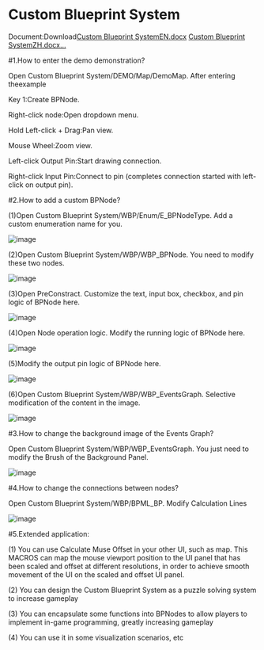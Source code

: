 # Custom Blueprint System
Document:Download[Custom Blueprint SystemEN.docx](https://github.com/user-attachments/files/21033451/Custom.Blueprint.SystemEN.docx)
[Custom Blueprint SystemZH.docx…]()


#1.How to enter the demo demonstration?

Open Custom Blueprint System/DEMO/Map/DemoMap. After entering theexample

Key 1:Create BPNode.

Right-click node:Open dropdown menu.

Hold Left-click + Drag:Pan view.

Mouse Wheel:Zoom view.

Left-click Output Pin:Start drawing connection.

Right-click Input Pin:Connect to pin (completes connection started with left-click on output pin).




#2.How to add a custom BPNode?

(1)Open Custom Blueprint System/WBP/Enum/E_BPNodeType. Add a custom enumeration name for you.

![image](https://github.com/user-attachments/assets/1addce18-ec4d-45f0-9599-dd1ea95f53bb)

(2)Open Custom Blueprint System/WBP/WBP_BPNode. You need to modify these two nodes.

![image](https://github.com/user-attachments/assets/7bb89f91-bca3-4874-9219-ad972fbcb579)

(3)Open PreConstract. Customize the text, input box, checkbox, and pin logic of BPNode here.

![image](https://github.com/user-attachments/assets/e9c4b38f-4ed5-4656-86be-2059534bfdae)

(4)Open Node operation logic. Modify the running logic of BPNode here.

![image](https://github.com/user-attachments/assets/9cc0ad70-7d4f-4e56-96d7-8f31ac31b6c0)

(5)Modify the output pin logic of BPNode here.

![image](https://github.com/user-attachments/assets/dceee181-78bf-445c-90fe-0dd45fe8c452)

(6)Open Custom Blueprint System/WBP/WBP_EventsGraph. Selective modification of the content in the image.

![image](https://github.com/user-attachments/assets/4f26979e-1b5d-4ecb-b7dc-afc34405049e)




#3.How to change the background image of the Events Graph?

Open Custom Blueprint System/WBP/WBP_EventsGraph. You just need to modify the Brush of the Background Panel.

![image](https://github.com/user-attachments/assets/29b4e0f7-bc18-4a89-99a7-2ec05a9e93a7)




#4.How to change the connections between nodes?

   Open Custom Blueprint System/WBP/BPML_BP. Modify Calculation Lines
   
![image](https://github.com/user-attachments/assets/0658a65a-16ca-4586-9311-f3d6b6fab5ce)




#5.Extended application:

(1) You can use Calculate Muse Offset in your other UI, such as map. This MACROS can map the mouse viewport position to the UI panel that has been scaled and offset at different resolutions, in order to achieve smooth movement of the UI on the scaled and offset UI panel.

(2) You can design the Custom Blueprint System as a puzzle solving system to increase gameplay

(3) You can encapsulate some functions into BPNodes to allow players to implement in-game programming, greatly increasing gameplay

(4) You can use it in some visualization scenarios, etc
